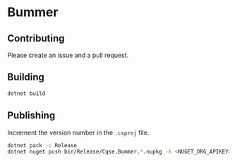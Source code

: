 # Bummer

## Contributing

Please create an issue and a pull request.

## Building

```sh
dotnet build
```

## Publishing

Increment the version number in the `.csproj` file.

```sh
dotnet pack -c Release
dotnet nuget push bin/Release/Cqse.Bummer.*.nupkg -k <NUGET_ORG_APIKEY> -s https://api.nuget.org/v3/index.json
```

